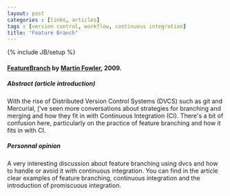 ```yaml
---
layout: post
categories : [links, articles]
tags : [version control, workflow, continuous integration]
title: "Feature Branch"
---
```

{% include JB/setup %}

#### [FeatureBranch] by [Martin Fowler], 2009.

##### Abstract (article introduction)

With the rise of Distributed Version Control Systems (DVCS) such as git and Mercurial, [I][Martin Fowler]'ve seen more conversations about strategies for branching and merging and how they fit in with Continuous Integration (CI). There's a bit of confusion here, particularly on the practice of feature branching and how it fits in with CI.


##### Personnal opinion

A very interesting discussion about feature branching using dvcs and how to handle or avoid it with continuous integration. You can find in the article clear examples of feature branching, continuous integration and the introduction of promiscuous integration. 


[FeatureBranch]: http://martinfowler.com/bliki/FeatureBranch.html
[Martin Fowler]: http://martinfowler.com/
